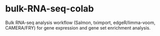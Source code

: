 # bulk-RNA-seq-colab
Bulk RNA-seq analysis workflow (Salmon, tximport, edgeR/limma-voom, CAMERA/FRY) for gene expression and gene set enrichment analysis.
